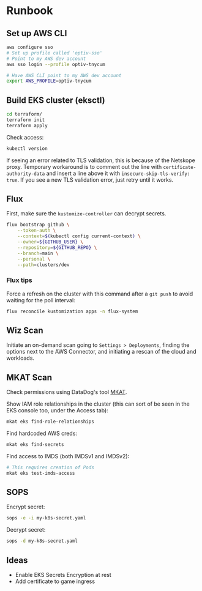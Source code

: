 # Runbook

## Set up AWS CLI

```sh
aws configure sso
# Set up profile called 'optiv-sso'
# Point to my AWS dev account
aws sso login --profile optiv-tnycum

# Have AWS CLI point to my AWS dev account
export AWS_PROFILE=optiv-tnycum
```

## Build EKS cluster (eksctl)

```sh
cd terraform/
terraform init
terraform apply
```

Check access:

```sh
kubectl version
```

If seeing an error related to TLS validation, this is because of the Netskope proxy. Temporary workaround is to comment out the line with `certificate-authority-data` and insert a line above it with `insecure-skip-tls-verify: true`. If you see a new TLS validation error, just retry until it works.

## Flux

First, make sure the `kustomize-controller` can decrypt secrets.


```sh
flux bootstrap github \
    --token-auth \
    --context=$(kubectl config current-context) \
    --owner=${GITHUB_USER} \
    --repository=${GITHUB_REPO} \
    --branch=main \
    --personal \
    --path=clusters/dev
```

### Flux tips

Force a refresh on the cluster with this command after a `git push` to avoid waiting for the poll interval:

```sh
flux reconcile kustomization apps -n flux-system
```

## Wiz Scan

Initiate an on-demand scan going to `Settings > Deployments`, finding the options next to the AWS Connector, and initiating a rescan of the cloud and workloads.

## MKAT Scan

Check permissions using DataDog's tool [MKAT](https://github.com/DataDog/managed-kubernetes-auditing-toolkit).

Show IAM role relationships in the cluster (this can sort of be seen in the EKS console too, under the Access tab):

```sh
mkat eks find-role-relationships
```

Find hardcoded AWS creds:

```sh
mkat eks find-secrets
```

Find access to IMDS (both IMDSv1 and IMDSv2):

```sh
# This requires creation of Pods
mkat eks test-imds-access
```

## SOPS

Encrypt secret:

```sh
sops -e -i my-k8s-secret.yaml
```

Decrypt secret:

```sh
sops -d my-k8s-secret.yaml
```

## Ideas

- Enable EKS Secrets Encryption at rest
- Add certificate to game ingress